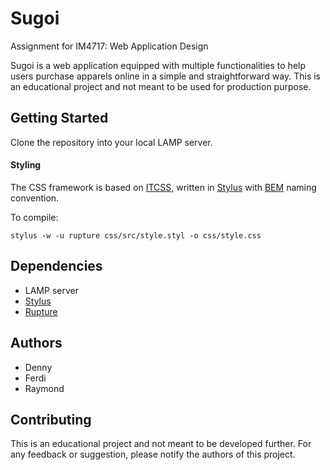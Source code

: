 # Sugoi
Assignment for IM4717: Web Application Design

Sugoi is a web application equipped with multiple functionalities to help users purchase apparels online in a simple and straightforward way.
This is an educational project and not meant to be used for production purpose.

## Getting Started
Clone the repository into your local LAMP server.

#### Styling
The CSS framework is based on [ITCSS](https://www.xfive.co/blog/itcss-scalable-maintainable-css-architecture/), written in [Stylus](http://stylus-lang.com/) with [BEM](http://getbem.com/naming/) naming convention.

To compile:

```stylus -w -u rupture css/src/style.styl -o css/style.css```

## Dependencies
- LAMP server
- [Stylus](https://www.npmjs.com/package/stylus)
- [Rupture](https://www.npmjs.com/package/rupture)

## Authors

- Denny
- Ferdi
- Raymond

## Contributing
This is an educational project and not meant to be developed further. For any feedback or suggestion, please notify the authors of this project.
